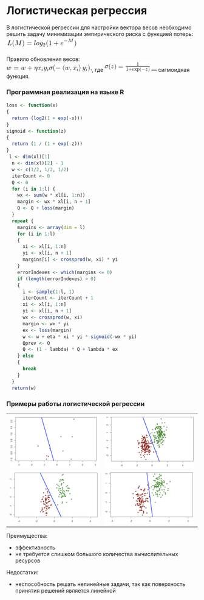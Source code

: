 # Логистическая регрессия

В логистической регрессии для настройки вектора весов необходимо решить задачу минимизации эмпирического риска с функцией потерь: <br/>
<img src="lr1_.png">

Правило обновления весов: <br/>
<img src="lr2.gif">,
где <img src="lr3.gif"> — сигмоидная функция.


### Программная реализация на языке R

```R
loss <- function(x)
{
  return (log2(1 + exp(-x)))
}
sigmoid <- function(z)
{
  return (1 / (1 + exp(-z)))
}
 l <- dim(xl)[1]
  n <- dim(xl)[2] - 1
  w <- c(1/2, 1/2, 1/2)
  iterCount <- 0
  Q <- 0
  for (i in 1:l) {
    wx <- sum(w * xl[i, 1:n])
    margin <- wx * xl[i, n + 1]
    Q <- Q + loss(margin)
  }
  repeat {
    margins <- array(dim = l)
    for (i in 1:l)
    {
      xi <- xl[i, 1:n]
      yi <- xl[i, n + 1]
      margins[i] <- crossprod(w, xi) * yi 
    }
    errorIndexes <- which(margins <= 0) 
    if (length(errorIndexes) > 0)
    {
      i <- sample(1:l, 1)
      iterCount <- iterCount + 1
      xi <- xl[i, 1:n]
      yi <- xl[i, n + 1]
      wx <- crossprod(w, xi)
      margin <- wx * yi
      ex <- loss(margin)
      w <- w + eta * xi * yi * sigmoid(-wx * yi) 
      Qprev <- Q
      Q <- (1 - lambda) * Q + lambda * ex 
    } else
    {
      break
    }
  }
  return(w)
```
### Примеры работы логистической регрессии

<table width="100%">
  <tr>
    <td><img src="ex1.png"></td>
    <td><img src="ex2.png"></td>
  </tr>
  <tr>
    <td><img src="ex3.png"></td>
    <td><img src="ex4.png"></td>
  </tr>
</table>

Преимущества:
<ul>
<li>эффективность</li>
<li>не требуется слишком большого количества вычислительных ресурсов</li>
</ul>

Недостатки:
<ul>
<li>неспособность решать нелинейные задачи, так как поверхность принятия решений является линейной</li>
</ul>
